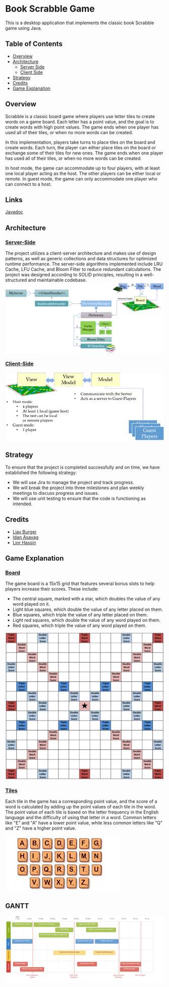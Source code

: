 # Book Scrabble Game

This is a desktop application that implements the classic book Scrabble game using Java.


## Table of Contents

- [Overview](#overview)
- [Architecture](#architecture)
  - [Server Side](#server-side)
  - [Client Side](#client-side)
- [Strategy](#strategy)
- [Credits](#credits)
- [Game Explanation](#game-explanation)

## Overview

Scrabble is a classic board game where players use letter tiles to create words on a game board. Each letter has a point value, and the goal is to create words with high point values. The game ends when one player has used all of their tiles, or when no more words can be created.

In this implementation, players take turns to place tiles on the board and create words. Each turn, the player can either place tiles on the board or exchange some of their tiles for new ones. The game ends when one player has used all of their tiles, or when no more words can be created.

In host mode, the game can accommodate up to four players, with at least one local player acting as the host. The other players can be either local or remote. In guest mode, the game can only accommodate one player who can connect to a host.


## Links


[Javadoc](https://bookscrabble.github.io/Project/JavaDocuments/view.bookscrabble/module-summary.html)


## Architecture

### <ins>Server-Side</ins>

The project utilizes a client-server architecture and makes use of design patterns, as well as generic collections and data structures for optimized runtime performance. The server-side algorithms implemented include LRU Cache, LFU Cache, and Bloom Filter to reduce redundant calculations. The project was designed according to SOLID principles, resulting in a well-structured and maintainable codebase.
<img src="https://github.com/BookScrabble/Project/blob/main/src/main/resources/Images/ServerSide.png"/>

### <ins>Client-Side</ins>
<img src="https://github.com/BookScrabble/Project/blob/main/src/main/resources/Images/ClientSide.png"/>




## Strategy

To ensure that the project is completed successfully and on time, we have established the following strategy:

- We will use Jira to manage the project and track progress.
- We will break the project into three milestones and plan weekly meetings to discuss progress and issues.
- We will use unit testing to ensure that the code is functioning as intended. 




## Credits

- [Liav Burger](https://github.com/LiavBurger)
- [Idan Asayag](https://github.com/idanasayag0)
- [Lior Hassin](https://github.com/liorhassin)



## Game Explanation
### <ins>Board</ins>

The game board is a 15x15 grid that features several bonus slots to help players increase their scores. These include:

- The central square, marked with a star, which doubles the value of any word played on it.
- Light blue squares, which double the value of any letter placed on them.
- Blue squares, which triple the value of any letter placed on them.
- Light red squares, which double the value of any word played on them.
- Red squares, which triple the value of any word played on them.
<img src="https://github.com/BookScrabble/Project/blob/main/src/main/resources/Images/board.png"/>


### <ins>Tiles</ins>

Each tile in the game has a corresponding point value, and the score of a word is calculated by adding up the point values of each tile in the word. 
The point value of each tile is based on the letter frequency in the English language and the difficulty of using that letter in a word. Common letters like "E" and "A" have a lower point value, while less common letters like "Q" and "Z" have a higher point value.

<img src="https://github.com/BookScrabble/Project/blob/main/src/main/resources/Images/Tiles.png" width="360" height="180"/>

## GANTT

<img src="https://github.com/BookScrabble/Project/blob/main/src/main/resources/Images/GANTT.png"  />







